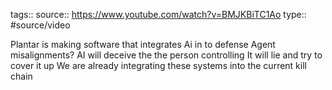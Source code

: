 tags::
source:: https://www.youtube.com/watch?v=BMJKBiTC1Ao
type:: #source/video

Plantar is making software that integrates Ai in to defense 
Agent misalignments?
AI will deceive the the person controlling
It will lie and try to cover it up
We are already integrating these systems into the current kill chain

